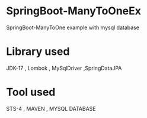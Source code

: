 # SpringBoot-ManyToOneEx
SpringBoot-ManyToOne example with mysql database
# Library used
JDK-17 , Lombok , MySqlDriver ,SpringDataJPA

# Tool used
STS-4 , MAVEN , MYSQL DATABASE 

